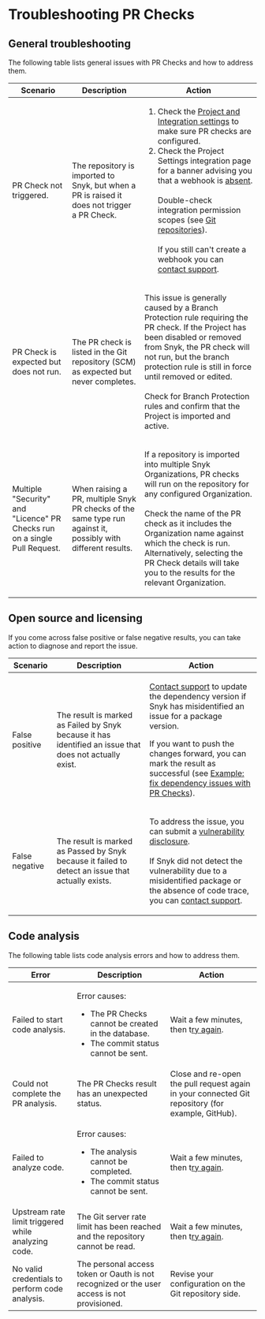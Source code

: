 # Troubleshooting PR Checks

## General troubleshooting

The following table lists general issues with PR Checks and how to address them.

| Scenario                                                                  | Description                                                                                                  | Action                                                                                                                                                                                                                                                                                                                                                                                                                                                                                                                                                                             |
| ------------------------------------------------------------------------- | ------------------------------------------------------------------------------------------------------------ | ---------------------------------------------------------------------------------------------------------------------------------------------------------------------------------------------------------------------------------------------------------------------------------------------------------------------------------------------------------------------------------------------------------------------------------------------------------------------------------------------------------------------------------------------------------------------------------- |
| PR Check not triggered.                                                   | The repository is imported to Snyk, but when a PR is raised it does not trigger a PR Check.                  | <ol><li>Check the <a href="configure-pr-checks.md">Project and Integration settings</a> to make sure PR checks are configured. </li><li>Check the Project Settings integration page for a banner advising you that a webhook is <a data-footnote-ref href="#user-content-fn-1">absent</a>. <br><br>Double-check integration permission scopes (see <a href="../../integrations/git-repository-scm-integrations/">Git repositories</a>). <br><br>If you still can't create a webhook you can <a href="https://support.snyk.io/hc/en-us/requests/new">contact support</a>.</li></ol> |
| PR Check is expected but does not run.                                    | The PR check is listed in the Git repository (SCM) as expected but never completes.                          | <p>This issue is generally caused by a Branch Protection rule requiring the PR check. If the Project has been disabled or removed from Snyk, the PR check will not run, but the branch protection rule is still in force until removed or edited. <br><br>Check for Branch Protection rules and confirm that the Project is imported and active. </p>                                                                                                                                                                                                                              |
| Multiple "Security" and "Licence" PR Checks run on a single Pull Request. | When raising a PR, multiple Snyk PR checks of the same type run against it, possibly with different results. | <p>If a repository is imported into multiple Snyk Organizations, PR checks will run on the repository for any configured Organization.<br><br>Check the name of the PR check as it includes the Organization name against which the check is run. Alternatively, selecting the PR Check details will take you to the results for the relevant Organization.</p>                                                                                                                                                                                                                    |

## Open source and licensing

If you come across false positive or false negative results, you can take action to diagnose and report the issue.&#x20;

| Scenario       | Description                                                                                             | Action                                                                                                                                                                                                                                                                                                                                                                                                  |
| -------------- | ------------------------------------------------------------------------------------------------------- | ------------------------------------------------------------------------------------------------------------------------------------------------------------------------------------------------------------------------------------------------------------------------------------------------------------------------------------------------------------------------------------------------------- |
| False positive | The result is marked as Failed by Snyk because it has identified an issue that does not actually exist. | <p><a href="https://support.snyk.io/hc/en-us/requests/new">Contact support</a> to update the dependency version if Snyk has misidentified an issue for a package version.</p><p>If you want to push the changes forward, you can mark the result as successful (see <a href="pr-checks-results.md#example-fix-dependency-issues-with-pr-checks">Example: fix dependency issues with PR Checks</a>).</p> |
| False negative | The result is marked as Passed by Snyk because it failed to detect an issue that actually exists.       | <p>To address the issue, you can submit a <a href="https://snyk.io/vulnerability-disclosure/">vulnerability disclosure</a>.<br><br>If Snyk did not detect the vulnerability due to a misidentified package or the absence of code trace, you can <a href="https://support.snyk.io/hc/en-us/requests/new">contact support</a>.</p>                                                                       |

## Code analysis

The following table lists code analysis errors and how to address them.

| Error                                               | Description                                                                                                                      | Action                                                                                           |
| --------------------------------------------------- | -------------------------------------------------------------------------------------------------------------------------------- | ------------------------------------------------------------------------------------------------ |
| Failed to start code analysis.                      | <p>Error causes:</p><ul><li>The PR Checks cannot be created in the database.</li><li>The commit status cannot be sent.</li></ul> | Wait a few minutes, then t[ry again](pr-checks-results.md#optional-re-run-pr-checks-results).    |
| Could not complete the PR analysis.                 | The PR Checks result has an unexpected status.                                                                                   | Close and re-open the pull request again in your connected Git repository (for example, GitHub). |
| Failed to analyze code.                             | <p>Error causes:</p><ul><li>The analysis cannot be completed.</li><li>The commit status cannot be sent.</li></ul>                | Wait a few minutes, then t[ry again](pr-checks-results.md#optional-re-run-pr-checks-results).    |
| Upstream rate limit triggered while analyzing code. | The Git server rate limit has been reached and the repository cannot be read.                                                    | Wait a few minutes, then t[ry again](pr-checks-results.md#optional-re-run-pr-checks-results).    |
| No valid credentials to perform code analysis.      | The personal access token or Oauth is not recognized or the user access is not provisioned.                                      | Revise your configuration on the Git repository side.                                            |

[^1]: [andrei.onciu](http://127.0.0.1:5000/u/Ge4Ptulj2Hb65sgVH1Uanpl5nZv2 "mention") the link here is not&#x20;
